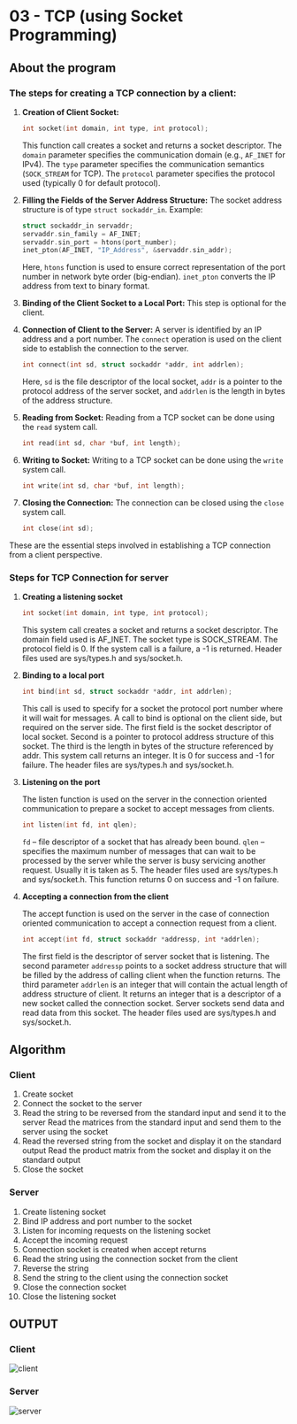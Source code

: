 # 03 - TCP (using Socket Programming)

## About the program

### The steps for creating a TCP connection by a client:

1. **Creation of Client Socket:**
   ```c
   int socket(int domain, int type, int protocol);
   ```
   This function call creates a socket and returns a socket descriptor. The `domain` parameter specifies the communication domain (e.g., `AF_INET` for IPv4). The `type` parameter specifies the communication semantics (`SOCK_STREAM` for TCP). The `protocol` parameter specifies the protocol used (typically 0 for default protocol).

2. **Filling the Fields of the Server Address Structure:**
   The socket address structure is of type `struct sockaddr_in`. Example:
   ```c
   struct sockaddr_in servaddr;
   servaddr.sin_family = AF_INET;
   servaddr.sin_port = htons(port_number);
   inet_pton(AF_INET, "IP_Address", &servaddr.sin_addr);
   ```
   Here, `htons` function is used to ensure correct representation of the port number in network byte order (big-endian). `inet_pton` converts the IP address from text to binary format.

3. **Binding of the Client Socket to a Local Port:**
   This step is optional for the client.

4. **Connection of Client to the Server:**
   A server is identified by an IP address and a port number. The `connect` operation is used on the client side to establish the connection to the server.
   ```c
   int connect(int sd, struct sockaddr *addr, int addrlen);
   ```
   Here, `sd` is the file descriptor of the local socket, `addr` is a pointer to the protocol address of the server socket, and `addrlen` is the length in bytes of the address structure.

5. **Reading from Socket:**
   Reading from a TCP socket can be done using the `read` system call.
   ```c
   int read(int sd, char *buf, int length);
   ```

6. **Writing to Socket:**
   Writing to a TCP socket can be done using the `write` system call.
   ```c
   int write(int sd, char *buf, int length);
   ```

7. **Closing the Connection:**
   The connection can be closed using the `close` system call.
   ```c
   int close(int sd);
   ```

These are the essential steps involved in establishing a TCP connection from a client perspective.

### Steps for TCP Connection for server

1. **Creating a listening socket**

   ```c
   int socket(int domain, int type, int protocol);
   ```

   This system call creates a socket and returns a socket descriptor. The domain field used is AF_INET. The socket type is SOCK_STREAM. The protocol field is 0. If the system call is a failure, a -1 is returned. Header files used are sys/types.h and sys/socket.h.

2. **Binding to a local port**

   ```c
   int bind(int sd, struct sockaddr *addr, int addrlen);
   ```

   This call is used to specify for a socket the protocol port number where it will wait for messages. A call to bind is optional on the client side, but required on the server side. The first field is the socket descriptor of local socket. Second is a pointer to protocol address structure of this socket. The third is the length in bytes of the structure referenced by addr. This system call returns an integer. It is 0 for success and -1 for failure. The header files are sys/types.h and sys/socket.h.

3. **Listening on the port**

   The listen function is used on the server in the connection oriented communication to prepare a socket to accept messages from clients.

   ```c
   int listen(int fd, int qlen);
   ```

   `fd` – file descriptor of a socket that has already been bound. `qlen` – specifies the maximum number of messages that can wait to be processed by the server while the server is busy servicing another request. Usually it is taken as 5. The header files used are sys/types.h and sys/socket.h. This function returns 0 on success and -1 on failure.

4. **Accepting a connection from the client**

   The accept function is used on the server in the case of connection oriented communication to accept a connection request from a client.

   ```c
   int accept(int fd, struct sockaddr *addressp, int *addrlen);
   ```

   The first field is the descriptor of server socket that is listening. The second parameter `addressp` points to a socket address structure that will be filled by the address of calling client when the function returns. The third parameter `addrlen` is an integer that will contain the actual length of address structure of client. It returns an integer that is a descriptor of a new socket called the connection socket. Server sockets send data and read data from this socket. The header files used are sys/types.h and sys/socket.h.

## Algorithm

### Client

1. Create socket
2. Connect the socket to the server
3. Read the string to be reversed from the standard input and send it to the server
   Read the matrices from the standard input and send them to the server using the socket
4. Read the reversed string from the socket and display it on the standard output
   Read the product matrix from the socket and display it on the standard output
5. Close the socket

### Server

1. Create listening socket
2. Bind IP address and port number to the socket
3. Listen for incoming requests on the listening socket
4. Accept the incoming request
5. Connection socket is created when accept returns
6. Read the string using the connection socket from the client
7. Reverse the string
8. Send the string to the client using the connection socket
9. Close the connection socket
10. Close the listening socket

## OUTPUT

### Client

![client](https://github.com/blackpeps/networklab2024/assets/126700907/c31ead7e-238c-4311-b100-f9d8ced24dcc)

### Server

![server](https://github.com/blackpeps/networklab2024/assets/126700907/77e53aef-58b7-4b86-bb0a-67ee4d940ba9)
